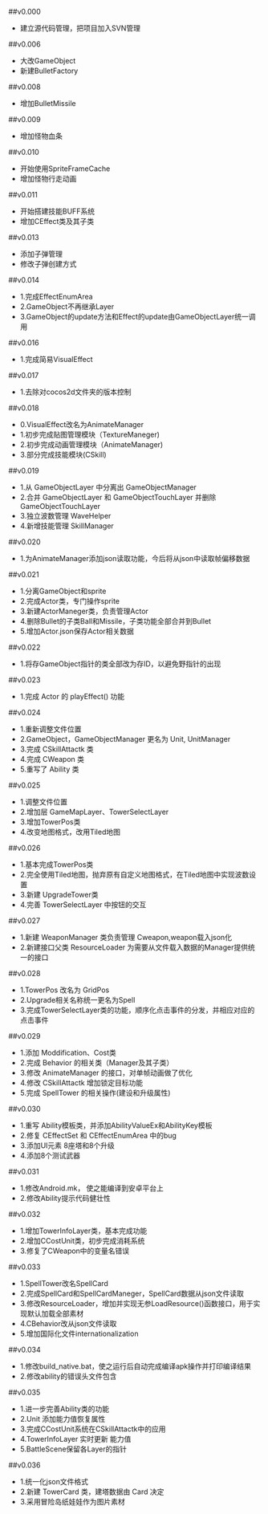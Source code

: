 ##v0.000
- 建立源代码管理，把项目加入SVN管理

##v0.006
- 大改GameObject
- 新建BulletFactory

##v0.008
- 增加BulletMissile

##v0.009
- 增加怪物血条

##v0.010
- 开始使用SpriteFrameCache
- 增加怪物行走动画

##v0.011
- 开始搭建技能BUFF系统
- 增加CEffect类及其子类

##v0.013
- 添加子弹管理
- 修改子弹创建方式

##v0.014
- 1.完成EffectEnumArea
- 2.GameObject不再继承Layer
- 3.GameObject的update方法和Effect的update由GameObjectLayer统一调用

##v0.016
- 1.完成简易VisualEffect

##v0.017
- 1.去除对cocos2d文件夹的版本控制

##v0.018
- 0.VisualEffect改名为AnimateManager
- 1.初步完成贴图管理模块（TextureManeger)
- 2.初步完成动画管理模块（AnimateManager)
- 3.部分完成技能模块(CSkill)

##v0.019
- 1.从 GameObjectLayer 中分离出 GameObjectManager
- 2.合并 GameObjectLayer 和 GameObjectTouchLayer 并删除GameObjectTouchLayer
- 3.独立波数管理 WaveHelper
- 4.新增技能管理 SkillManager

##v0.020
- 1.为AnimateManager添加json读取功能，今后将从json中读取帧偏移数据

##v0.021
- 1.分离GameObject和sprite
- 2.完成Actor类，专门操作sprite
- 3.新建ActorManeger类，负责管理Actor
- 4.删除Bullet的子类Ball和Missile，子类功能全部合并到Bullet
- 5.增加Actor.json保存Actor相关数据

##v0.022
- 1.将存GameObject指针的类全部改为存ID，以避免野指针的出现

##v0.023
- 1.完成 Actor 的 playEffect() 功能

##v0.024
- 1.重新调整文件位置
- 2.GameObject，GameObjectManager 更名为 Unit, UnitManager
- 3.完成 CSkillAttactk 类
- 4.完成 CWeapon 类
- 5.重写了 Ability 类

##v0.025
- 1.调整文件位置
- 2.增加层 GameMapLayer、TowerSelectLayer
- 3.增加TowerPos类
- 4.改变地图格式，改用Tiled地图

##v0.026
- 1.基本完成TowerPos类
- 2.完全使用Tiled地图，抛弃原有自定义地图格式，在Tiled地图中实现波数设置
- 3.新建 UpgradeTower类
- 4.完善 TowerSelectLayer 中按钮的交互

##v0.027
- 1.新建 WeaponManager 类负责管理 Cweapon,weapon载入json化
- 2.新建接口父类 ResourceLoader 为需要从文件载入数据的Manager提供统一的接口

##v0.028
- 1.TowerPos 改名为 GridPos
- 2.Upgrade相关名称统一更名为Spell
- 3.完成TowerSelectLayer类的功能，顺序化点击事件的分发，并相应对应的点击事件

##v0.029
- 1.添加 Moddification、Cost类
- 2.完成 Behavior 的相关类（Manager及其子类）
- 3.修改 AnimateManager 的接口，对单帧动画做了优化
- 4.修改 CSkillAttactk 增加锁定目标功能
- 5.完成 SpellTower 的相关操作(建设和升级属性)

##v0.030
- 1.重写 Ability模板类，并添加AbilityValueEx和AbilityKey模板
- 2.修复 CEffectSet 和 CEffectEnumArea 中的bug
- 3.添加UI元素 8座塔和8个升级
- 4.添加8个测试武器

##v0.031
- 1.修改Android.mk， 使之能编译到安卓平台上
- 2.修改Ability提示代码健壮性

##v0.032
- 1.增加TowerInfoLayer类，基本完成功能
- 2.增加CCostUnit类，初步完成消耗系统
- 3.修复了CWeapon中的变量名错误

##v0.033
- 1.SpellTower改名SpellCard
- 2.完成SpellCard和SpellCardManeger，SpellCard数据从json文件读取
- 3.修改ResourceLoader，增加并实现无参LoadResource()函数接口，用于实现默认加载全部素材
- 4.CBehavior改从json文件读取
- 5.增加国际化文件internationalization

##v0.034
- 1.修改build_native.bat，使之运行后自动完成编译apk操作并打印编译结果
- 2.修改ability的错误头文件包含

##v0.035
- 1.进一步完善Ability类的功能
- 2.Unit 添加能力值恢复属性
- 3.完成CCostUnit系统在CSkillAttactk中的应用
- 4.TowerInfoLayer 实时更新 能力值
- 5.BattleScene保留各Layer的指针

##v0.036
- 1.统一化json文件格式
- 2.新建 TowerCard 类，建塔数据由 Card 决定
- 3.采用冒险岛纸娃娃作为图片素材


